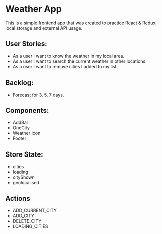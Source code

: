 # Weather App

This is a simple frontend app that was created to practice React & Redux, local storage and external API usage.

## User Stories:

- As a user I want to know the weather in my local area.
- As a user I want to search the current weather in other locations.
- As a user I want to remove cities I added to my list.

## Backlog:

- Forecast for 3, 5, 7 days.


## Components:

- AddBar
- OneCity
- Weather Icon
- Footer

## Store State:
- cities
- loading
- cityShown
- geolocalised

## Actions
- ADD_CURRENT_CITY
- ADD_CITY
- DELETE_CITY
- LOADING_CITIES

